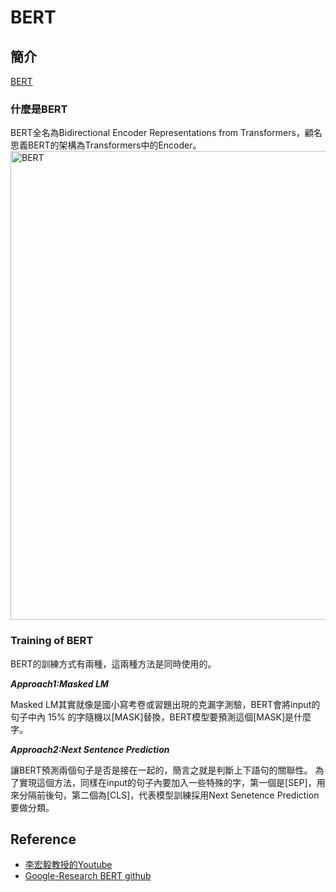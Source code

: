 # BERT
## 簡介
[BERT](https://github.com/google-research/bert)
### 什麼是BERT
BERT全名為Bidirectional Encoder Representations from Transformers，顧名思義BERT的架構為Transformers中的Encoder。
<img src="https://i.imgur.com/ZYBeNQF.png" alt="BERT" width="750"/>

### Training of BERT
BERT的訓練方式有兩種，這兩種方法是同時使用的。

***Approach1:Masked LM***

Masked LM其實就像是國小寫考卷或習題出現的克漏字測驗，BERT會將input的句子中內 15% 的字隨機以[MASK]替換，BERT模型要預測這個[MASK]是什麼字。


***Approach2:Next Sentence Prediction***

讓BERT預測兩個句子是否是接在一起的，簡言之就是判斷上下語句的關聯性。 
為了實現這個方法，同樣在input的句子內要加入一些特殊的字，第一個是[SEP]，用來分隔前後句，第二個為[CLS]，代表模型訓練採用Next Senetence Prediction要做分類。



## Reference
* [李宏毅教授的Youtube](https://www.youtube.com/c/HungyiLeeNTU/videos)
* [Google-Research BERT github](https://github.com/google-research/bert)
